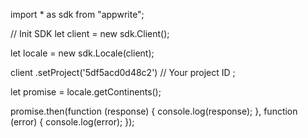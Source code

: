 import * as sdk from "appwrite";

// Init SDK
let client = new sdk.Client();

let locale = new sdk.Locale(client);

client
    .setProject('5df5acd0d48c2') // Your project ID
;

let promise = locale.getContinents();

promise.then(function (response) {
    console.log(response);
}, function (error) {
    console.log(error);
});